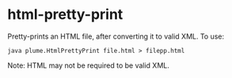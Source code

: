 # html-pretty-print #

Pretty-prints an HTML file, after converting it to valid XML. To use:

```java plume.HtmlPrettyPrint file.html > filepp.html```

Note: HTML may not be required to be valid XML.
